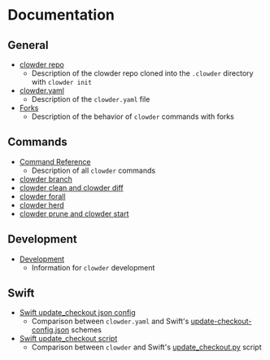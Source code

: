 # Documentation

## General

- [clowder repo](clowder-repo.md)
    - Description of the clowder repo cloned into the `.clowder` directory with `clowder init`
- [clowder.yaml](clowder-yaml.md)
    - Description of the `clowder.yaml` file
- [Forks](forks.md)
    - Description of the behavior of `clowder` commands with forks

## Commands

- [Command Reference](commands.md)
    - Description of all `clowder` commands
- [clowder branch](examples/clowder-branch.md)
- [clowder clean and clowder diff](examples/clowder-clean-diff.md)
- [clowder forall](examples/clowder-forall.md)
- [clowder herd](examples/clowder-herd.md)
- [clowder prune and clowder start](examples/clowder-prune-start.md)

## Development

- [Development](development.md)
    - Information for `clowder` development

## Swift

- [Swift update_checkout json config](swift-update-checkout-config-json.md)
    - Comparison between `clowder.yaml` and Swift's [update-checkout-config.json](https://github.com/apple/swift/blob/master/utils/update-checkout-config.json) schemes
- [Swift update_checkout script](swift-update-checkout-py.md)
    - Comparison between `clowder` and Swift's [update_checkout.py](https://github.com/apple/swift/blob/master/utils/update_checkout.py) script

